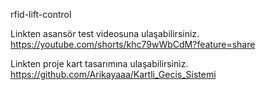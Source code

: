 rfid-lift-control

Linkten asansör test videosuna ulaşabilirsiniz. https://youtube.com/shorts/khc79wWbCdM?feature=share

Linkten proje kart tasarımına ulaşabilirsiniz. https://github.com/Arikayaaa/Kartli_Gecis_Sistemi
